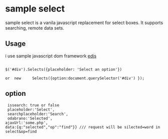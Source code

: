 # sample select 

sample select  is a vanila javascript replacement for select boxes. It supports searching, remote data sets.
## Usage

i use sample javascript dom framework [edjs](https://github.com/ed3/edjs)
```native

$('#div').Selects({placeholder: 'Select an option'}) 

or  new 	Selects({option:document.querySelector('#div') });
```
## option 
```native
 issearch: true or false
 placeholder:'Select',
 searchplaceholder:'Search',
 odabrano:'Selected',
ajaxUrl:'some.php',
data:{q:"selected","op":"find"}} /// request will be silected=word in select&op=find
```
